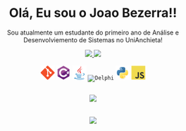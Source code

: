<h1 align="center">Olá, Eu sou o Joao Bezerra!!</h1>

<p align="center">Sou atualmente um estudante do primeiro ano de Análise e Desenvolviemento de Sistemas no UniAnchieta!</p>

<div align="center">
  <a href="https://github.com/jbezerra9">
    <img height="180em" src="https://github-readme-stats.vercel.app/api?username=jbezerra9&show_icons=true&theme=radical&include_all_commits=true&count_private=true&hide_border=true"/>
    <img height="180em" src="https://github-readme-stats.vercel.app/api/top-langs/?username=jbezerra9&layout=compact&langs_count=8&theme=radical&hide_border=true"/>
    <br />
  </a>
</div>
 
<div align="center"><br>
  <code><img title="Git" alt="Git" height="32" src="https://raw.githubusercontent.com/devicons/devicon/master/icons/git/git-original.svg" /></code>
  <code><img title="Csharp" alt="Csharp" height="32" src="https://raw.githubusercontent.com/devicons/devicon/master/icons/csharp/csharp-original.svg" /></code>
  <code><img title="Java" alt="Java" height="32" src="https://raw.githubusercontent.com/devicons/devicon/master/icons/java/java-original.svg" /></code>
  <code><img title="Delphi" alt="Delphi" height="32" src="https://user-images.githubusercontent.com/102987228/221891926-8cae6c40-85dd-4582-b532-6b0fffe53f87.png" /></code>
  <code><img title="Python" alt="Python" height="32" src="https://raw.githubusercontent.com/devicons/devicon/master/icons/python/python-original.svg" /></code>
  <code><img title="javaScript" alt="JavaScript" height="32" src="https://raw.githubusercontent.com/devicons/devicon/master/icons/javascript/javascript-original.svg" /></code>
</div>
  
  ##
  
<div align="center">
  <div >
      <img src="https://github-readme-streak-stats.herokuapp.com?user=EnzoSylvestrin&theme=radical&hide_border=true&date_format=n%2Fj%5B%2FY%5D" />
  </div>
  <br />
  
  <a href="https://www.linkedin.com/in/jbezerra9/" target="_blank"><img src="https://img.shields.io/badge/LinkedIn-0077B5?style=for-the-badge&logo=linkedin&logoColor=white" target="_blank"></a>
  
</div>
